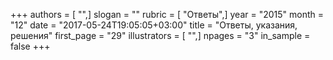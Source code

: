 +++
authors = [ "",]
slogan = ""
rubric = [ "Ответы",]
year = "2015"
month = "12"
date = "2017-05-24T19:05:05+03:00"
title = "Ответы, указания, решения"
first_page = "29"
illustrators = [ "",]
npages = "3"
in_sample = false
+++
